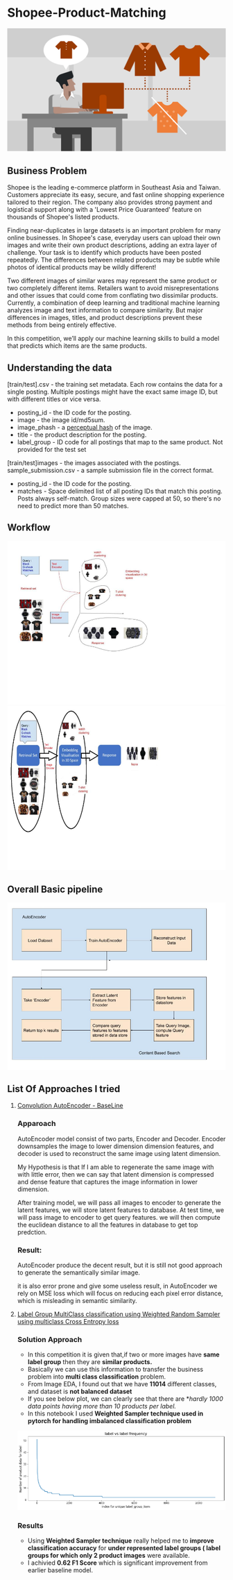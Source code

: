 
# Shopee-Product-Matching

![Shopee](/Shopee%20Images/Shopee_image1.jpeg)

## Business Problem

Shopee is the leading e-commerce platform in Southeast Asia and Taiwan. Customers appreciate its easy, secure, and fast online shopping experience tailored to their region. The company also provides strong payment and logistical support along with a 'Lowest Price Guaranteed' feature on thousands of Shopee's listed products.

Finding near-duplicates in large datasets is an important problem for many online businesses. In Shopee's case, everyday users can upload their own images and write their own product descriptions, adding an extra layer of challenge. Your task is to identify which products have been posted repeatedly. The differences between related products may be subtle while photos of identical products may be wildly different!

Two different images of similar wares may represent the same product or two completely different items. Retailers want to avoid misrepresentations and other issues that could come from conflating two dissimilar products. Currently, a combination of deep learning and traditional machine learning analyzes image and text information to compare similarity. But major differences in images, titles, and product descriptions prevent these methods from being entirely effective.

In this competition, we’ll apply our machine learning skills to build a model that predicts which items are the same products.

## Understanding the data
[train/test].csv - the training set metadata. Each row contains the data for a single posting. Multiple postings might have the exact same image ID, but with different titles or vice versa.
    
- posting_id - the ID code for the posting.
- image - the image id/md5sum.
- image_phash - a [perceptual hash](https://en.wikipedia.org/wiki/Perceptual_hashing) of the image.
- title - the product description for the posting.
- label_group - ID code for all postings that map to the same product. Not provided for the test set

[train/test]images - the images associated with the postings.
sample_submission.csv - a sample submission file in the correct format.

- posting_id - the ID code for the posting.
- matches - Space delimited list of all posting IDs that match this posting. Posts always self-match. Group sizes were capped at 50, so there's no need to predict more than 50 matches.

## Workflow
![workflow](/Shopee%20Images/Model_Shopee.jpeg)
![workflow2](/Shopee%20Images/workflow_model.jpeg)


## Overall Basic pipeline

![CBIR](/Shopee%20Images/CBIR.jpeg) 

## List Of Approaches I tried


1. [Convolution AutoEncoder - BaseLine](/AutoEncoder%5BBaseline%5D.ipynb)
    ### Apparoach
    AutoEncoder model consist of two parts, Encoder  and Decoder. Encoder downsamples the image to lower dimension dimension features, and decoder is used to reconstruct the same image using latent dimension. 
    
    My Hypothesis is that If I am able to regenerate the same image with with little error, then we can say that latent dimension is compressed and dense feature that captures the image information in lower dimension. 
    
    After training model, we will pass all images to encoder to generate the latent features, we will store latent features to database. At test time, we will pass image to encoder to get query features. we will then compute the euclidean distance to all the features in database to get top predction. 
    
    ### Result:
    
    AutoEncoder produce the decent result, but it is still not good approach to generate the semantically similar image.
    
    it is also error prone and give some useless result, in AutoEncoder we rely on MSE loss which will focus on reducing each pixel error distance, which is misleading in semantic similarity.
    
2. [Label Group MultiClass classification using Weighted Random Sampler using multiclass Cross Entropy loss ](/PriceLabelClassification%5BTraining%5D.ipynb)

    ### Solution Approach

    * In this competition it is given that,if two or more images have **same label group** then they are **similar products.** 
    * Basically we can use this information to transfer the business problem into **multi class classification** problem.
    * From Image EDA, I found out that we have **11014** different classes, and dataset is **not balanced dataset**
    * If you see below plot, we can clearly see that there are **hardly 1000 data points having more than 10 products per label.*
    * In this notebook I used **Weighted Sampler technique used in pytorch for handling imbalanced classification problem**

    ![Label_freq](/Shopee_Repo_Images/Label_frequency_plot.png)
    
    ### Results
    
    * Using **Weighted Sampler technique** really helped me to **improve classification accuracy** for **under represented label groups ( label groups for which only 2 product images** were available.
    * I achivied **0.62 F1 Score** which is significant improvement from earlier baseline model.
    

